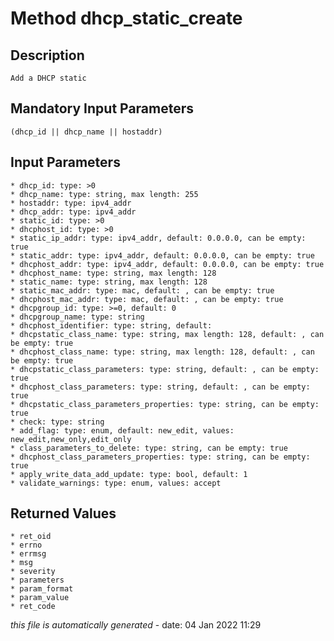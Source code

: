 # Method dhcp_static_create

## Description
	Add a DHCP static

## Mandatory Input Parameters
	(dhcp_id || dhcp_name || hostaddr)

## Input Parameters
	* dhcp_id: type: >0
	* dhcp_name: type: string, max length: 255
	* hostaddr: type: ipv4_addr
	* dhcp_addr: type: ipv4_addr
	* static_id: type: >0
	* dhcphost_id: type: >0
	* static_ip_addr: type: ipv4_addr, default: 0.0.0.0, can be empty: true
	* static_addr: type: ipv4_addr, default: 0.0.0.0, can be empty: true
	* dhcphost_addr: type: ipv4_addr, default: 0.0.0.0, can be empty: true
	* dhcphost_name: type: string, max length: 128
	* static_name: type: string, max length: 128
	* static_mac_addr: type: mac, default: , can be empty: true
	* dhcphost_mac_addr: type: mac, default: , can be empty: true
	* dhcpgroup_id: type: >=0, default: 0
	* dhcpgroup_name: type: string
	* dhcphost_identifier: type: string, default: 
	* dhcpstatic_class_name: type: string, max length: 128, default: , can be empty: true
	* dhcphost_class_name: type: string, max length: 128, default: , can be empty: true
	* dhcpstatic_class_parameters: type: string, default: , can be empty: true
	* dhcphost_class_parameters: type: string, default: , can be empty: true
	* dhcpstatic_class_parameters_properties: type: string, can be empty: true
	* check: type: string
	* add_flag: type: enum, default: new_edit, values: new_edit,new_only,edit_only
	* class_parameters_to_delete: type: string, can be empty: true
	* dhcphost_class_parameters_properties: type: string, can be empty: true
	* apply_write_data_add_update: type: bool, default: 1
	* validate_warnings: type: enum, values: accept

## Returned Values
	* ret_oid
	* errno
	* errmsg
	* msg
	* severity
	* parameters
	* param_format
	* param_value
	* ret_code


*this file is automatically generated* - date: 04 Jan 2022 11:29